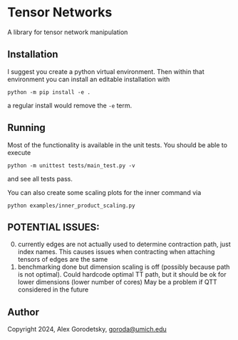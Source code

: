 # Tensor Networks

A library for tensor network manipulation

## Installation
I suggest you create a python virtual environment. Then within that environment you can install an editable installation with
```
python -m pip install -e .
```
a regular install would remove the `-e` term.

## Running

Most of the functionality is available in the unit tests. You should be able to execute 
```
python -m unittest tests/main_test.py -v
```
and see all tests pass.

You can also create some scaling plots for the inner command via
```
python examples/inner_product_scaling.py
```

## POTENTIAL ISSUES:
0. currently edges are not actually used to determine contraction path, just index names. This causes issues when contracting when attaching tensors of edges are the same
1. benchmarking done but dimension scaling is off (possibly because path is not optimal). Could hardcode optimal TT path, but it should be ok for lower dimensions (lower number of cores) May be a problem if QTT considered in the future

## Author
Copyright 2024, Alex Gorodetsky, goroda@umich.edu
